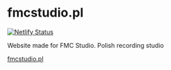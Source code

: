 # fmcstudio.pl
[![Netlify Status](https://api.netlify.com/api/v1/badges/3984bd56-46c2-410d-873f-bdd6c9c28ecf/deploy-status)](https://app.netlify.com/sites/fmcstudio/deploys)

Website made for FMC Studio. Polish recording studio

[fmcstudio.pl](https://fmcstudio.pl)